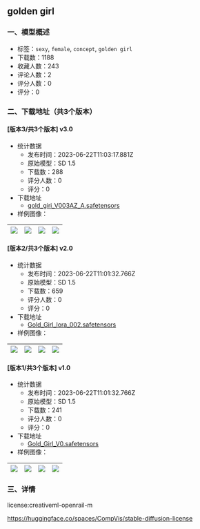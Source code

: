 ## golden girl
### 一、模型概述

- 标签：`sexy`, `female`, `concept`, `golden girl`
- 下载数：1188
- 收藏人数：243
- 评论人数：2
- 评分人数：0
- 评分：0

### 二、下载地址（共3个版本）

#### [版本3/共3个版本] v3.0

- 统计数据
  - 发布时间：2023-06-22T11:03:17.881Z
  - 原始模型：SD 1.5
  - 下载数：288
  - 评分人数：0
  - 评分：0
- 下载地址
  - [gold_giri_V003AZ_A.safetensors](https://civitai.com/api/download/models/101505)
- 样例图像：

| <img src="https://image.civitai.com/xG1nkqKTMzGDvpLrqFT7WA/2b6ed571-38f7-4ceb-9136-be32d14a6bf7/width=450/1242963.jpeg" /> | <img src="https://image.civitai.com/xG1nkqKTMzGDvpLrqFT7WA/31041f2f-884f-4863-91b1-29b85f932398/width=450/1242961.jpeg" /> | <img src="https://image.civitai.com/xG1nkqKTMzGDvpLrqFT7WA/54024f36-b8ce-4076-bef5-b4b7b4922946/width=450/1242960.jpeg" /> | <img src="https://image.civitai.com/xG1nkqKTMzGDvpLrqFT7WA/71ad632c-41a9-442a-8bd5-79b63ce33a09/width=450/1242958.jpeg" /> |
| ---- | ---- | ---- | ---- |

#### [版本2/共3个版本] v2.0

- 统计数据
  - 发布时间：2023-06-22T11:01:32.766Z
  - 原始模型：SD 1.5
  - 下载数：659
  - 评分人数：0
  - 评分：0
- 下载地址
  - [Gold_Girl_lora_002.safetensors](https://civitai.com/api/download/models/68033)
- 样例图像：

| <img src="https://image.civitai.com/xG1nkqKTMzGDvpLrqFT7WA/10cd44d4-adf1-4288-aa94-c25ca33e1bea/width=450/770803.jpeg" /> | <img src="https://image.civitai.com/xG1nkqKTMzGDvpLrqFT7WA/d667a81e-1bfe-42ff-9d2e-e3612a5c2825/width=450/757890.jpeg" /> | <img src="https://image.civitai.com/xG1nkqKTMzGDvpLrqFT7WA/b4383525-de9c-46a0-8804-8ea978c6dd22/width=450/770804.jpeg" /> | <img src="https://image.civitai.com/xG1nkqKTMzGDvpLrqFT7WA/3f116663-11c7-4aa8-a701-e83e432fe591/width=450/757888.jpeg" /> |
| ---- | ---- | ---- | ---- |

#### [版本1/共3个版本] v1.0

- 统计数据
  - 发布时间：2023-06-22T11:01:32.766Z
  - 原始模型：SD 1.5
  - 下载数：241
  - 评分人数：0
  - 评分：0
- 下载地址
  - [Gold_Girl_V0.safetensors](https://civitai.com/api/download/models/53808)
- 样例图像：

| <img src="https://image.civitai.com/xG1nkqKTMzGDvpLrqFT7WA/90af48a4-36a0-4103-6fae-a448ecea7600/width=450/582259.jpeg" /> | <img src="https://image.civitai.com/xG1nkqKTMzGDvpLrqFT7WA/27488d4f-2167-4d98-eb74-fdeb9bd22300/width=450/582262.jpeg" /> | <img src="https://image.civitai.com/xG1nkqKTMzGDvpLrqFT7WA/2b8b3146-5ecc-4be5-556e-af1df32de500/width=450/582260.jpeg" /> | <img src="https://image.civitai.com/xG1nkqKTMzGDvpLrqFT7WA/415de90b-8749-46eb-c68c-502c17d22f00/width=450/582261.jpeg" /> |
| ---- | ---- | ---- | ---- |


### 三、详情
<p>license:creativeml-openrail-m</p><p><a target="_blank" rel="ugc" href="https://huggingface.co/spaces/CompVis/stable-diffusion-license"><u>https://huggingface.co/spaces/CompVis/stable-diffusion-license</u></a></p><p></p>